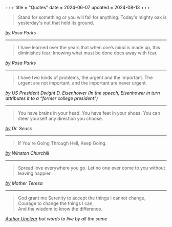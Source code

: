 +++
title = "Quotes"
date = 2024-06-07
updated = 2024-08-13
+++

> Stand for something or you will fall for anything.
> Today's mighty oak is yesterday's nut that held its ground.

_[by](https://ca.sports.yahoo.com/style/25-best-rosa-parks-quotes-213800313.html) Rosa Parks_

---

> I have learned over the years that when one’s mind is made up, this diminishes fear; knowing what must be done does away with fear.

_[by](https://ca.sports.yahoo.com/style/25-best-rosa-parks-quotes-213800313.html) Rosa Parks_

---

> I have two kinds of problems, the urgent and the important. The urgent are not important, and the important are never urgent.

_[by](https://thesquareplanet.com/blog/eisenhower-vectors/) US President Dwight D. Eisenhower (In the speech, Eisenhower in turn attributes it to a “former college president”)_

---

> You have brains in your head. You have feet in your shoes. You can steer yourself any direction you choose.

_[by](https://en.wikipedia.org/wiki/Dr._Seuss) Dr. Seuss_

---

> If You're Going Through Hell, Keep Going.

_[by](https://www.forbes.com/sites/geoffloftus/2012/05/09/if-youre-going-through-hell-keep-going-winston-churchill/) Winston Churchill_

---

> Spread love everywhere you go. Let no one ever come to you without leaving happier.

_[by](https://www.brainyquote.com/quotes/mother_teresa_133195) Mother Teresa_

---

> God grant me Serenity to accept the things I cannot change,\
> Courage to change the things I can,\
> And the wisdom to know the difference.

_[Author Unclear](https://en.wikipedia.org/wiki/Serenity_Prayer) but words to live by all the same_
